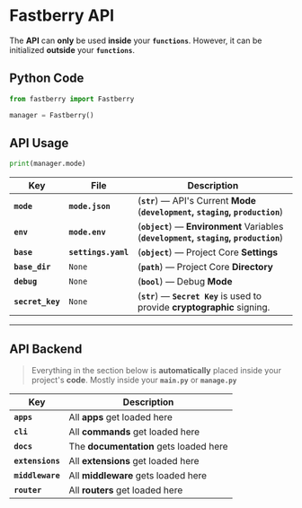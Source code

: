# Fastberry **API**

The **API** can **only** be used **inside** your **`functions`**.
However, it can be initialized **outside** your **`functions`**.

## Python **Code**

```python
from fastberry import Fastberry

manager = Fastberry()
```

## API **Usage**

```python
print(manager.mode)
```

| Key              | File                | Description                                                                             |
| ---------------- | ------------------- | --------------------------------------------------------------------------------------- |
| **`mode`**       | **`mode.json`**     | (**`str`**) — API's Current **Mode** (**`development`, `staging`, `production`**)       |
| **`env`**        | **`mode.env`**      | (**`object`**) — **Environment** Variables (**`development`, `staging`, `production`**) |
| **`base`**       | **`settings.yaml`** | (**`object`**) — Project Core **Settings**                                              |
| **`base_dir`**   | `None`              | (**`path`**) — Project Core **Directory**                                               |
| **`debug`**      | `None`              | (**`bool`**) — Debug **Mode**                                                           |
| **`secret_key`** | `None`              | (**`str`**) — **`Secret Key`** is used to provide **cryptographic** signing.            |

---

## API **Backend**

> Everything in the section below is **automatically** placed inside your project's **code**. Mostly inside your **`main.py`** or **`manage.py`**

| Key              | Description                            |
| ---------------- | -------------------------------------- |
| **`apps`**       | All **apps** get loaded here           |
| **`cli`**        | All **commands** get loaded here       |
| **`docs`**       | The **documentation** gets loaded here |
| **`extensions`** | All **extensions** get loaded here     |
| **`middleware`** | All **middleware** gets loaded here    |
| **`router`**     | All **routers** get loaded here        |
